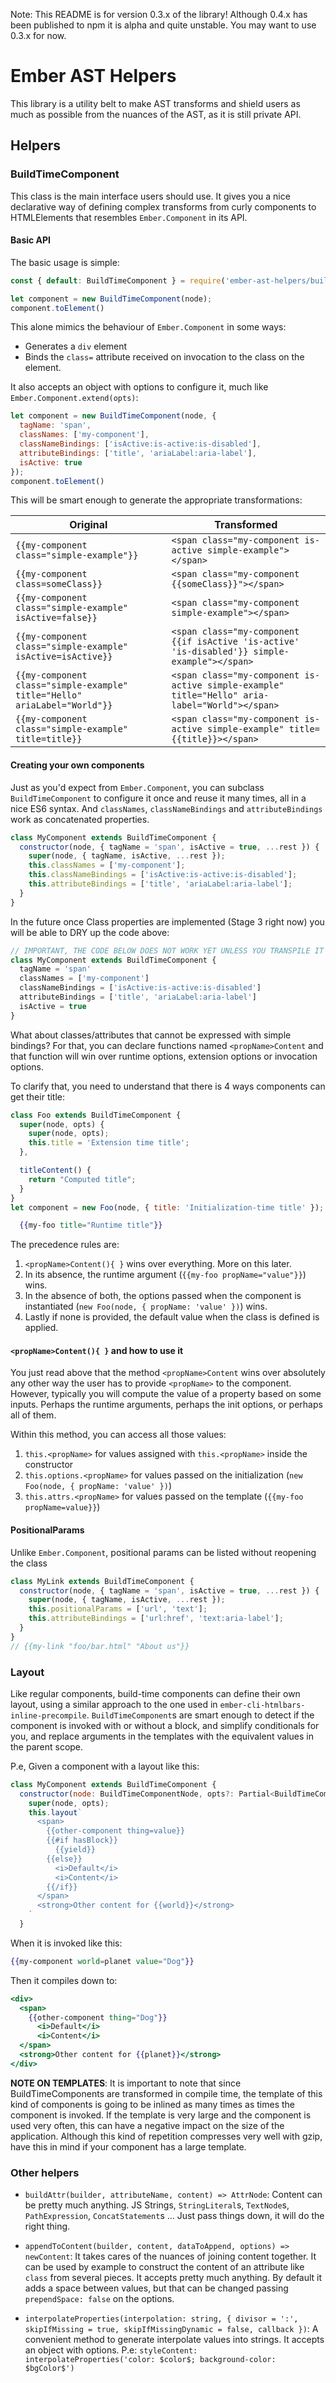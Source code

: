 Note: This README is for version 0.3.x of the library! Although 0.4.x has been published to npm it is alpha and quite unstable. You may want to use 0.3.x for now.

# Ember AST Helpers

This library is a utility belt to make AST transforms and shield users as much as possible from
the nuances of the AST, as it is still private API.


## Helpers

### BuildTimeComponent

This class is the main interface users should use. It gives you a nice declarative way of defining
complex transforms from curly components to HTMLElements that resembles `Ember.Component` in its
API.

#### Basic API

The basic usage is simple:
```js
const { default: BuildTimeComponent } = require('ember-ast-helpers/build-time-component');

let component = new BuildTimeComponent(node);
component.toElement()
```

This alone mimics the behaviour of `Ember.Component` in some ways:
- Generates a `div` element
- Binds the `class=` attribute received on invocation to the class on the element.

It also accepts an object with options to configure it, much like `Ember.Component.extend(opts)`:

```js
let component = new BuildTimeComponent(node, {
  tagName: 'span',
  classNames: ['my-component'],
  classNameBindings: ['isActive:is-active:is-disabled'],
  attributeBindings: ['title', 'ariaLabel:aria-label'],
  isActive: true
});
component.toElement()
```

This will be smart enough to generate the appropriate transformations:

| Original                                       | Transformed                          |
|------------------------------------------------|--------------------------------------|
| `{{my-component class="simple-example"}}`      | `<span class="my-component is-active simple-example"></span>` |
| `{{my-component class=someClass}}`      | `<span class="my-component {{someClass}}"></span>` |
| `{{my-component class="simple-example" isActive=false}}`      | `<span class="my-component simple-example"></span>` |
| `{{my-component class="simple-example" isActive=isActive}}`   | `<span class="my-component {{if isActive 'is-active' 'is-disabled'}} simple-example"></span>` |
| `{{my-component class="simple-example" title="Hello" ariaLabel="World"}}`   | `<span class="my-component is-active simple-example" title="Hello" aria-label="World"></span>` |
| `{{my-component class="simple-example" title=title}}`   | `<span class="my-component is-active simple-example" title={{title}}></span>` |

#### Creating your own components
Just as you'd expect from `Ember.Component`, you can subclass `BuildTimeComponent` to configure it
once and reuse it many times, all in a nice ES6 syntax. And `classNames`, `classNameBindings` and
`attributeBindings` work as concatenated properties.

```js
class MyComponent extends BuildTimeComponent {
  constructor(node, { tagName = 'span', isActive = true, ...rest }) {
    super(node, { tagName, isActive, ...rest });
    this.classNames = ['my-component'];
    this.classNameBindings = ['isActive:is-active:is-disabled'];
    this.attributeBindings = ['title', 'ariaLabel:aria-label'];
  }
}
```

In the future once Class properties are implemented (Stage 3 right now) you will be able to DRY up the
code above:

```js
// IMPORTANT, THE CODE BELOW DOES NOT WORK YET UNLESS YOU TRANSPILE IT
class MyComponent extends BuildTimeComponent {
  tagName = 'span'
  classNames = ['my-component']
  classNameBindings = ['isActive:is-active:is-disabled']
  attributeBindings = ['title', 'ariaLabel:aria-label']
  isActive = true
}
```


What about classes/attributes that cannot be expressed with simple bindings?
For that, you can declare functions named `<propName>Content` and that function
will win over runtime options, extension options or invocation options.

To clarify that, you need to understand that there is 4 ways components can get their title:
```js
class Foo extends BuildTimeComponent {
  super(node, opts) {
    super(node, opts);
    this.title = 'Extension time title';
  },

  titleContent() {
    return "Computed title";
  }
}
let component = new Foo(node, { title: 'Initialization-time title' });
```
```hbs
  {{my-foo title="Runtime title"}}
```

The precedence rules are:

1) `<propName>Content(){ }` wins over everything. More on this later.
2) In its absence, the runtime argument (`{{my-foo propName="value"}}`) wins.
3) In the absence of both, the options passed when the component is instantiated (`new Foo(node, { propName: 'value' })`) wins.
4) Lastly if none is provided, the default value when the class is defined is applied.

#### `<propName>Content(){ }` and how to use it

You just read above that the method `<propName>Content` wins over absolutely any other way the user
has to provide `<propName>` to the component. However, typically you will compute the value of a property
based on some inputs. Perhaps the runtime arguments, perhaps the init options, or perhaps all of them.

Within this method, you can access all those values:

1) `this.<propName>` for values assigned with `this.<propName>` inside the constructor
2) `this.options.<propName>` for values passed on the initialization (`new Foo(node, { propName: 'value' })`)
3) `this.attrs.<propName>` for values passed on the template (`{{my-foo propName=value}}`)

#### PositionalParams

Unlike `Ember.Component`, positional params can be listed without reopening the class

```js
class MyLink extends BuildTimeComponent {
  constructor(node, { tagName = 'span', isActive = true, ...rest }) {
    super(node, { tagName, isActive, ...rest });
    this.positionalParams = ['url', 'text'];
    this.attributeBindings = ['url:href', 'text:aria-label'];
  }
}
// {{my-link "foo/bar.html" "About us"}}
```

### Layout

Like regular components, build-time components can define their own layout, using a similar approach
to the one used in `ember-cli-htmlbars-inline-precompile`.
`BuildTimeComponent`s are smart enough to detect if the component is invoked with or without a block,
and simplify conditionals for you, and replace arguments in the templates with the equivalent values
in the parent scope.

P.e, Given a component with a layout like this:
```js
class MyComponent extends BuildTimeComponent {
  constructor(node: BuildTimeComponentNode, opts?: Partial<BuildTimeComponentOptions>) {
    super(node, opts);
    this.layout`
      <span>
        {{other-component thing=value}}
        {{#if hasBlock}}
          {{yield}}
        {{else}}
          <i>Default</i>
          <i>Content</i>
        {{/if}}
      </span>
      <strong>Other content for {{world}}</strong>
    `
  }
```

When it is invoked like this:

```hbs
{{my-component world=planet value="Dog"}}
```

Then it compiles down to:

```hbs
<div>
  <span>
    {{other-component thing="Dog"}}
      <i>Default</i>
      <i>Content</i>
  </span>
  <strong>Other content for {{planet}}</strong>
</div>
```

**NOTE ON TEMPLATES**: It is important to note that since BuildTimeComponents are transformed in compile time,
the template of this kind of components is going to be inlined as many times as times the component is
invoked. If the template is very large and the component is used very often, this can have a negative impact
on the size of the application. Although this kind of repetition compresses very well with gzip, have this
in mind if your component has a large template.

### Other helpers

- `buildAttr(builder, attributeName, content) => AttrNode`:  Content can be pretty much anything. JS Strings, `StringLiteral`s, `TextNode`s, `PathExpression`, `ConcatStatement`s ... Just pass things down, it will do the right thing.

- `appendToContent(builder, content, dataToAppend, options) => newContent`: It takes cares of the nuances of joining content together. It can be used by example to construct the content of an attribute like `class` from several pieces. It accepts pretty much anything. By default it adds a space between values, but that can be changed passing `prependSpace: false` on the options.

- `interpolateProperties(interpolation: string, { divisor = ':', skipIfMissing = true, skipIfMissingDynamic = false, callback })`: A convenient method to generate interpolate values into strings. It accepts an object with options.
P.e: `styleContent: interpolateProperties('color: $color$; background-color: $bgColor$')`
